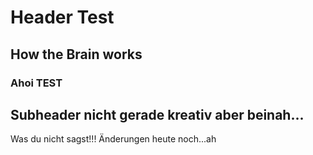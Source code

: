# Header Test
## How the Brain works
### Ahoi TEST
## Subheader nicht gerade kreativ aber beinah...
Was du nicht sagst!!! Änderungen heute noch...ah
